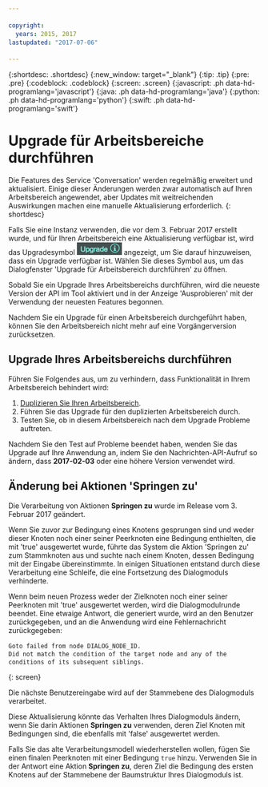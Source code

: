 ```yaml
---

copyright:
  years: 2015, 2017
lastupdated: "2017-07-06"

---
```


{:shortdesc: .shortdesc}
{:new_window: target="_blank"}
{:tip: .tip}
{:pre: .pre}
{:codeblock: .codeblock}
{:screen: .screen}
{:javascript: .ph data-hd-programlang='javascript'}
{:java: .ph data-hd-programlang='java'}
{:python: .ph data-hd-programlang='python'}
{:swift: .ph data-hd-programlang='swift'}

# Upgrade für Arbeitsbereiche durchführen

Die Features des Service 'Conversation' werden regelmäßig erweitert und aktualisiert. Einige dieser Änderungen werden zwar automatisch auf Ihren Arbeitsbereich angewendet, aber Updates mit weitreichenden Auswirkungen machen eine manuelle Aktualisierung erforderlich.
{: shortdesc}

Falls Sie eine Instanz verwenden, die vor dem 3. Februar 2017 erstellt wurde, und für Ihren Arbeitsbereich eine Aktualisierung verfügbar ist, wird das Upgradesymbol ![Upgradesymbol](images/upgrade.png) angezeigt, um Sie darauf hinzuweisen, dass ein Upgrade verfügbar ist. Wählen Sie dieses Symbol aus, um das Dialogfenster 'Upgrade für Arbeitsbereich durchführen' zu öffnen.

Sobald Sie ein Upgrade Ihres Arbeitsbereichs durchführen, wird die neueste Version der API im Tool aktiviert und in der Anzeige 'Ausprobieren' mit der Verwendung der neuesten Features begonnen.

Nachdem Sie ein Upgrade für einen Arbeitsbereich durchgeführt haben, können Sie den Arbeitsbereich nicht mehr auf eine Vorgängerversion zurücksetzen.

## Upgrade Ihres Arbeitsbereichs durchführen
Führen Sie Folgendes aus, um zu verhindern, dass Funktionalität in Ihrem Arbeitsbereich behindert wird:

1.  [Duplizieren Sie Ihren Arbeitsbereich](configure-workspace.html#exporting-and-copying-workspaces).
2.  Führen Sie das Upgrade für den duplizierten Arbeitsbereich durch.
3.  Testen Sie, ob in diesem Arbeitsbereich nach dem Upgrade Probleme auftreten.

Nachdem Sie den Test auf Probleme beendet haben, wenden Sie das Upgrade auf Ihre Anwendung an, indem Sie den Nachrichten-API-Aufruf so ändern, dass **2017-02-03** oder eine höhere Version verwendet wird.

## Änderung bei Aktionen 'Springen zu'
Die Verarbeitung von Aktionen **Springen zu** wurde im Release vom 3. Februar 2017 geändert.

Wenn Sie zuvor zur Bedingung eines Knotens gesprungen sind und weder dieser Knoten noch einer seiner Peerknoten eine Bedingung enthielten, die mit 'true' ausgewertet wurde, führte das System die Aktion 'Springen zu' zum Stammknoten aus und suchte nach einem Knoten, dessen Bedingung mit der Eingabe übereinstimmte. In einigen Situationen entstand durch diese Verarbeitung eine Schleife, die eine Fortsetzung des Dialogmoduls verhinderte.

Wenn beim neuen Prozess weder der Zielknoten noch einer seiner Peerknoten mit 'true' ausgewertet werden, wird die Dialogmodulrunde beendet. Eine etwaige Antwort, die generiert wurde, wird an den Benutzer zurückgegeben, und an die Anwendung wird eine Fehlernachricht zurückgegeben:

```
Goto failed from node DIALOG_NODE_ID.
Did not match the condition of the target node and any of the conditions of its subsequent siblings.
```
{: screen}

Die nächste Benutzereingabe wird auf der Stammebene des Dialogmoduls verarbeitet.

Diese Aktualisierung könnte das Verhalten Ihres Dialogmoduls ändern, wenn Sie darin Aktionen **Springen zu** verwenden, deren Ziel Knoten mit Bedingungen sind, die ebenfalls mit 'false' ausgewertet werden.

Falls Sie das alte Verarbeitungsmodell wiederherstellen wollen, fügen Sie einen finalen Peerknoten mit einer Bedingung `true` hinzu. Verwenden Sie in der Antwort eine Aktion **Springen zu**, deren Ziel die Bedingung des ersten Knotens auf der Stammebene der Baumstruktur Ihres Dialogmoduls ist.

